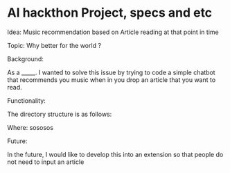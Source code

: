# AI hackthon Project, specs and etc

Idea: Music recommendation based on Article reading at that point in time

Topic: Why better for the world ?

Background:

As a _____. I wanted to solve this issue by trying to code a simple chatbot that recommends you music when in you drop an article that you want to read.

Functionality:

The directory structure is as follows:


Where: sososos

Future:

In the future, I would like to develop this into an extension so that people do not need to input an article 
